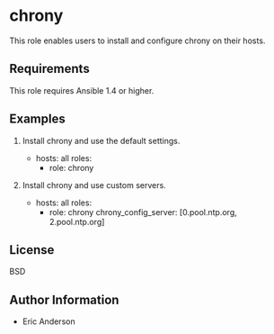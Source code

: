 chrony
===

This role enables users to install and configure chrony on their hosts.

Requirements
------------

This role requires Ansible 1.4 or higher.

Examples
--------

1) Install chrony and use the default settings.

	- hosts: all
	  roles:
	    - role: chrony

2) Install chrony and use custom servers.

	- hosts: all
	  roles:
	    - role: chrony
	      chrony_config_server: [0.pool.ntp.org, 2.pool.ntp.org]

License
-------

BSD

Author Information
------------------

- Eric Anderson